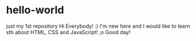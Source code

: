 # hello-world
just my 1st repository
Hi Everybody! :)
I'm new here and I would like to learn sth about HTML, CSS and JavaScript! ;o
Good day!

